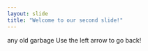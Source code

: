 ```yaml
---
layout: slide
title: "Welcome to our second slide!"
---
```

any old garbage
Use the left arrow to go back!
